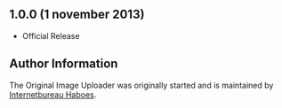 ## 1.0.0 (1 november 2013)

* Official Release

## Author Information

The Original Image Uploader was originally started and is maintained by [Internetbureau Haboes](http://www.haboes.nl/).
